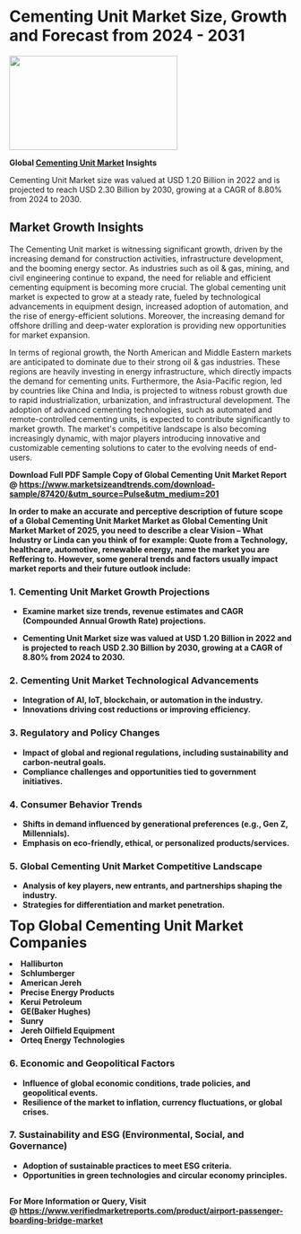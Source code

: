 <H1>Cementing Unit Market Size, Growth and Forecast from 2024 - 2031</H1><img class="aligncenter size-medium wp-image-584254" src="https://thirdeyenews.in/wp-content/uploads/2024/09/Global-Market-Research-300x168.jpeg" alt="" width="300" height="168" /><p><strong>Global&nbsp;<a href="https://www.marketsizeandtrends.com/download-sample/87420/&amp;utm_source=Pulse&amp;utm_medium=201">Cementing Unit Market</a> Insights</strong></p><p>Cementing Unit Market size was valued at USD 1.20 Billion in 2022 and is projected to reach USD 2.30 Billion by 2030, growing at a CAGR of 8.80% from 2024 to 2030.</p><p><h2>Market Growth Insights</h2> <p>The Cementing Unit market is witnessing significant growth, driven by the increasing demand for construction activities, infrastructure development, and the booming energy sector. As industries such as oil & gas, mining, and civil engineering continue to expand, the need for reliable and efficient cementing equipment is becoming more crucial. The global cementing unit market is expected to grow at a steady rate, fueled by technological advancements in equipment design, increased adoption of automation, and the rise of energy-efficient solutions. Moreover, the increasing demand for offshore drilling and deep-water exploration is providing new opportunities for market expansion.</p> <p><strong></strong></p> <p>In terms of regional growth, the North American and Middle Eastern markets are anticipated to dominate due to their strong oil & gas industries. These regions are heavily investing in energy infrastructure, which directly impacts the demand for cementing units. Furthermore, the Asia-Pacific region, led by countries like China and India, is projected to witness robust growth due to rapid industrialization, urbanization, and infrastructural development. The adoption of advanced cementing technologies, such as automated and remote-controlled cementing units, is expected to contribute significantly to market growth. The market's competitive landscape is also becoming increasingly dynamic, with major players introducing innovative and customizable cementing solutions to cater to the evolving needs of end-users. <p><strong></p><p><span class=""><strong>Download Full PDF Sample Copy of Global Cementing Unit Market Report</strong> @ <a href="https://www.marketsizeandtrends.com/download-sample/87420/&amp;utm_source=Pulse&amp;utm_medium=201" target="_blank">https://www.marketsizeandtrends.com/download-sample/87420/&amp;utm_source=Pulse&amp;utm_medium=201</a></span></p><p>In order to make an accurate and perceptive description of future scope of a Global&nbsp;Cementing Unit Market Market as Global&nbsp;Cementing Unit Market Market of 2025, you need to describe a clear Vision &ndash; What Industry or Linda can you think of for example: Quote from a Technology, healthcare, automotive, renewable energy, name the market you are Reffering to. However, some general trends and factors usually impact market reports and their future outlook include:</p><h3>1.&nbsp;<strong>Cementing Unit Market Growth Projections</strong></h3><ul><li>Examine market size trends, revenue estimates and CAGR (Compounded Annual Growth Rate) projections.</li><li><p>Cementing Unit Market size was valued at USD 1.20 Billion in 2022 and is projected to reach USD 2.30 Billion by 2030, growing at a CAGR of 8.80% from 2024 to 2030.</p></li></ul><h3>2.&nbsp;<strong>Cementing Unit Market Technological Advancements</strong></h3><ul><li>Integration of AI, IoT, blockchain, or automation in the industry.</li><li>Innovations driving cost reductions or improving efficiency.</li></ul><h3>3.&nbsp;<strong>Regulatory and Policy Changes</strong></h3><ul><li>Impact of global and regional regulations, including sustainability and carbon-neutral goals.</li><li>Compliance challenges and opportunities tied to government initiatives.</li></ul><h3>4.&nbsp;<strong>Consumer Behavior Trends</strong></h3><ul><li>Shifts in demand influenced by generational preferences (e.g., Gen Z, Millennials).</li><li>Emphasis on eco-friendly, ethical, or personalized products/services.</li></ul><h3>5.&nbsp;<strong>Global Cementing Unit Market Competitive Landscape</strong></h3><ul><li>Analysis of key players, new entrants, and partnerships shaping the industry.</li><li>Strategies for differentiation and market penetration.</li></ul><p data-pm-slice="1 1 []"><span style="color: inherit; font-family: inherit; font-size: 25px;">Top Global Cementing Unit Market Companies</span></p><div class="" data-test-id=""><p><li>Halliburton</li><li> Schlumberger</li><li> American Jereh</li><li> Precise Energy Products</li><li> Kerui Petroleum</li><li> GE(Baker Hughes)</li><li> Sunry</li><li> Jereh Oilfield Equipment</li><li> Orteq Energy Technologies</li></p></div><h3>6.&nbsp;<strong>Economic and Geopolitical Factors</strong></h3><ul><li>Influence of global economic conditions, trade policies, and geopolitical events.</li><li>Resilience of the market to inflation, currency fluctuations, or global crises.</li></ul><h3>7.&nbsp;<strong>Sustainability and ESG (Environmental, Social, and Governance)</strong></h3><ul><li>Adoption of sustainable practices to meet ESG criteria.</li><li>Opportunities in green technologies and circular economy principles.</li></ul><h2><strong style="font-size: 14px;">For More Information or Query, Visit @&nbsp;</strong><a style="background-color: #ffffff; font-size: 14px;" href="https://www.marketsizeandtrends.com/report/cementing-unit-market/" target="_blank">https://www.verifiedmarketreports.com/product/airport-passenger-boarding-bridge-market</a></h2>
